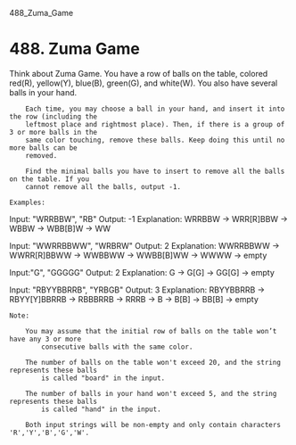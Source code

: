 488_Zuma_Game
# 488. Zuma Game

Think about Zuma Game. You have a row of balls on the table, colored red(R), yellow(Y),
        blue(B), green(G), and white(W). You also have several balls in your hand.
    
        Each time, you may choose a ball in your hand, and insert it into the row (including the
        leftmost place and rightmost place). Then, if there is a group of 3 or more balls in the
        same color touching, remove these balls. Keep doing this until no more balls can be
        removed.
    
        Find the minimal balls you have to insert to remove all the balls on the table. If you
        cannot remove all the balls, output -1.
    
    Examples:
Input: "WRRBBW", "RB"
Output: -1
Explanation: WRRBBW -> WRR[R]BBW -> WBBW -> WBB[B]W -> WW

Input: "WWRRBBWW", "WRBRW"
Output: 2
Explanation: WWRRBBWW -> WWRR[R]BBWW -> WWBBWW -> WWBB[B]WW -> WWWW -> empty

Input:"G", "GGGGG"
Output: 2
Explanation: G -> G[G] -> GG[G] -> empty

Input: "RBYYBBRRB", "YRBGB"
Output: 3
Explanation: RBYYBBRRB -> RBYY[Y]BBRRB -> RBBBRRB -> RRRB -> B -> B[B] -> BB[B] -> empty

    

    Note:
    
        You may assume that the initial row of balls on the table won’t have any 3 or more
            consecutive balls with the same color.
        
        The number of balls on the table won't exceed 20, and the string represents these balls
            is called "board" in the input.
        
        The number of balls in your hand won't exceed 5, and the string represents these balls
            is called "hand" in the input.
        
        Both input strings will be non-empty and only contain characters 'R','Y','B','G','W'.